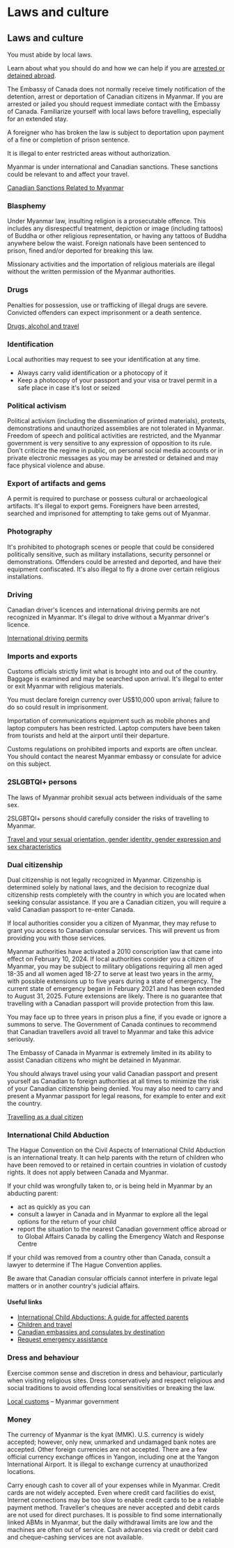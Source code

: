 # Laws and culture

## Laws and culture

You must abide by local laws.

Learn about what you should do and how we can help if you are [arrested or detained abroad](http://travel.gc.ca/assistance/emergency-info/arrest-detention).

The Embassy of Canada does not normally receive timely notification of the detention, arrest or deportation of Canadian citizens in Myanmar. If you are arrested or jailed you should request immediate contact with the Embassy of Canada. Familiarize yourself with local laws before travelling, especially for an extended stay.

A foreigner who has broken the law is subject to deportation upon payment of a fine or completion of prison sentence.

It is illegal to enter restricted areas without authorization.

Myanmar is under international and Canadian sanctions. These sanctions could be relevant to and affect your travel.

[Canadian Sanctions Related to Myanmar](https://www.international.gc.ca/world-monde/international_relations-relations_internationales/sanctions/myanmar.aspx?lang=eng)

### Blasphemy

Under Myanmar law, insulting religion is a prosecutable offence. This includes any disrespectful treatment, depiction or image (including tattoos) of Buddha or other religious representation, or having any tattoos of Buddha anywhere below the waist. Foreign nationals have been sentenced to prison, fined and/or deported for breaking this law.

Missionary activities and the importation of religious materials are illegal without the written permission of the Myanmar authorities.

### Drugs

Penalties for possession, use or trafficking of illegal drugs are severe. Convicted offenders can expect imprisonment or a death sentence.

[Drugs, alcohol and travel](https://travel.gc.ca/travelling/health-safety/drugs)

### Identification

Local authorities may request to see your identification at any time.

* Always carry valid identification or a photocopy of it
* Keep a photocopy of your passport and your visa or travel permit in a safe place in case it's lost or seized

### Political activism

Political activism (including the dissemination of printed materials), protests, demonstrations and unauthorized assemblies are not tolerated in Myanmar. Freedom of speech and political activities are restricted, and the Myanmar government is very sensitive to any expression of opposition to its rule. Don't criticize the regime in public, on personal social media accounts or in private electronic messages as you may be arrested or detained and may face physical violence and abuse.

### Export of artifacts and gems

A permit is required to purchase or possess cultural or archaeological artifacts. It's illegal to export gems. Foreigners have been arrested, searched and imprisoned for attempting to take gems out of Myanmar.

### Photography

It's prohibited to photograph scenes or people that could be considered politically sensitive, such as military installations, security personnel or demonstrations. Offenders could be arrested and deported, and have their equipment confiscated. It's also illegal to fly a drone over certain religious installations.

### Driving

Canadian driver's licences and international driving permits are not recognized in Myanmar. It's illegal to drive without a Myanmar driver's licence.

[International driving permits](https://travel.gc.ca/travelling/documents/international-driving-permit)

### Imports and exports

Customs officials strictly limit what is brought into and out of the country. Baggage is examined and may be searched upon arrival. It's illegal to enter or exit Myanmar with religious materials.

You must declare foreign currency over US$10,000 upon arrival; failure to do so could result in imprisonment.

Importation of communications equipment such as mobile phones and laptop computers has been restricted. Laptop computers have been taken from tourists and held at the airport until their departure.

Customs regulations on prohibited imports and exports are often unclear. You should contact the nearest Myanmar embassy or consulate for advice on this subject.

### 2SLGBTQI+ persons

The laws of Myanmar prohibit sexual acts between individuals of the same sex.

2SLGBTQI+ persons should carefully consider the risks of travelling to Myanmar.

[Travel and your sexual orientation, gender identity, gender expression and sex characteristics](https://travel.gc.ca/travelling/health-safety/lgbt-travel)

### Dual citizenship

Dual citizenship is not legally recognized in Myanmar. Citizenship is determined solely by national laws, and the decision to recognize dual citizenship rests completely with the country in which you are located when seeking consular assistance. If you are a Canadian citizen, you will require a valid Canadian passport to re-enter Canada.

If local authorities consider you a citizen of Myanmar, they may refuse to grant you access to Canadian consular services. This will prevent us from providing you with those services.

Myanmar authorities have activated a 2010 conscription law that came into effect on February 10, 2024. If local authorities consider you a citizen of Myanmar, you may be subject to military obligations requiring all men aged 18-35 and all women aged 18-27 to serve at least two years in the army, with possible extensions up to five years during a state of emergency. The current state of emergency began in February 2021 and has been extended to August 31, 2025. Future extensions are likely. There is no guarantee that travelling with a Canadian passport will provide protection from this law.

You may face up to three years in prison plus a fine, if you evade or ignore a summons to serve. The Government of Canada continues to recommend that Canadian travellers avoid all travel to Myanmar and take this advice seriously.

The Embassy of Canada in Myanmar is extremely limited in its ability to assist Canadian citizens who might be detained in Myanmar.

You should always travel using your valid Canadian passport and present yourself as Canadian to foreign authorities at all times to minimize the risk of your Canadian citizenship being denied. You may also need to carry and present a Myanmar passport for legal reasons, for example to enter and exit the country.

[Travelling as a dual citizen](http://travel.gc.ca/travelling/documents/dual-citizenship)

### International Child Abduction

The Hague Convention on the Civil Aspects of International Child Abduction is an international treaty. It can help parents with the return of children who have been removed to or retained in certain countries in violation of custody rights. It does not apply between Canada and Myanmar.

If your child was wrongfully taken to, or is being held in Myanmar by an abducting parent:

* act as quickly as you can
* consult a lawyer in Canada and in Myanmar to explore all the legal options for the return of your child
* report the situation to the nearest Canadian government office abroad or to Global Affairs Canada by calling the Emergency Watch and Response Centre

If your child was removed from a country other than Canada, consult a lawyer to determine if The Hague Convention applies.

Be aware that Canadian consular officials cannot interfere in private legal matters or in another country's judicial affairs.

#### Useful links

* [International Child Abductions: A guide for affected parents](https://travel.gc.ca/travelling/publications/international-child-abductions)
* [Children and travel](https://travel.gc.ca/travelling/children)
* [Canadian embassies and consulates by destination](https://travel.gc.ca/assistance/embassies-consulates)
* [Request emergency assistance](https://travel.gc.ca/assistance/emergency-assistance)

### Dress and behaviour

Exercise common sense and discretion in dress and behaviour, particularly when visiting religious sites. Dress conservatively and respect religious and social traditions to avoid offending local sensitivities or breaking the law.

[Local customs](http://www.dosanddontsfortourists.com/index.html) – Myanmar government

### Money

The currency of Myanmar is the kyat (MMK). U.S. currency is widely accepted; however, only new, unmarked and undamaged bank notes are accepted. Other foreign currencies are not accepted. There are a few official currency exchange offices in Yangon, including one at the Yangon International Airport. It is illegal to exchange currency at unauthorized locations.

Carry enough cash to cover all of your expenses while in Myanmar. Credit cards are not widely accepted. Even where credit card facilities do exist, Internet connections may be too slow to enable credit cards to be a reliable payment method. Traveller's cheques are never accepted and debit cards are not used for direct purchases. It is possible to find some internationally linked ABMs in Myanmar, but the daily withdrawal limits are low and the machines are often out of service. Cash advances via credit or debit card and cheque-cashing services are not available.